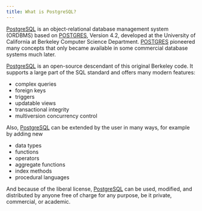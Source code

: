 ```yaml
---
title: What is PostgreSQL?
---
```

[PostgreSQL][pgsql] is an object-relational database management system (ORDBMS) based on [POSTGRES][postgres], Version 4.2, developed at the University of California at Berkeley Computer Science Department. [POSTGRES][postgres] pioneered many concepts that only became available in some commercial database systems much later.

[PostgreSQL][pgsql] is an open-source descendant of this original Berkeley code. It supports a large part of the SQL standard and offers many modern features:

- complex queries
- foreign keys
- triggers
- updatable views
- transactional integrity
- multiversion concurrency control

Also, [PostgreSQL][pgsql] can be extended by the user in many ways, for example by adding new

- data types
- functions
- operators
- aggregate functions
- index methods
- procedural languages

And because of the liberal license, [PostgreSQL][pgsql] can be used, modified, and distributed by anyone free of charge for any purpose, be it private, commercial, or academic.

[pgsql]: https://www.postgresql.org/ "PostgreSQL: The World's Most Advanced Open Source Relational Database"
[postgres]: http://db.cs.berkeley.edu/postgres.html
